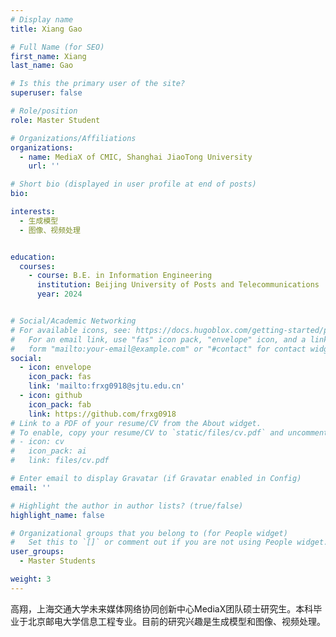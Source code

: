 ```yaml
---
# Display name
title: Xiang Gao

# Full Name (for SEO)
first_name: Xiang
last_name: Gao

# Is this the primary user of the site?
superuser: false

# Role/position
role: Master Student

# Organizations/Affiliations
organizations:
  - name: MediaX of CMIC, Shanghai JiaoTong University
    url: ''

# Short bio (displayed in user profile at end of posts)
bio: 

interests:
  - 生成模型
  - 图像、视频处理


education:
  courses:
    - course: B.E. in Information Engineering
      institution: Beijing University of Posts and Telecommunications
      year: 2024


# Social/Academic Networking
# For available icons, see: https://docs.hugoblox.com/getting-started/page-builder/#icons
#   For an email link, use "fas" icon pack, "envelope" icon, and a link in the
#   form "mailto:your-email@example.com" or "#contact" for contact widget.
social:
  - icon: envelope
    icon_pack: fas
    link: 'mailto:frxg0918@sjtu.edu.cn'
  - icon: github
    icon_pack: fab
    link: https://github.com/frxg0918
# Link to a PDF of your resume/CV from the About widget.
# To enable, copy your resume/CV to `static/files/cv.pdf` and uncomment the lines below.
# - icon: cv
#   icon_pack: ai
#   link: files/cv.pdf

# Enter email to display Gravatar (if Gravatar enabled in Config)
email: ''

# Highlight the author in author lists? (true/false)
highlight_name: false

# Organizational groups that you belong to (for People widget)
#   Set this to `[]` or comment out if you are not using People widget.
user_groups:
  - Master Students

weight: 3
---
```


高翔，上海交通大学未来媒体网络协同创新中心MediaX团队硕士研究生。本科毕业于北京邮电大学信息工程专业。目前的研究兴趣是生成模型和图像、视频处理。